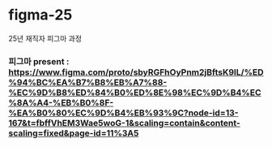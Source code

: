 # figma-25
25년 재직자 피그마 과정

### 피그마 present : https://www.figma.com/proto/sbyRGFhOyPnm2jBftsK9lL/%ED%94%BC%EA%B7%B8%EB%A7%88-%EC%9D%B8%ED%84%B0%ED%8E%98%EC%9D%B4%EC%8A%A4-%EB%B0%8F-%EA%B0%80%EC%9D%B4%EB%93%9C?node-id=13-167&t=fbffVhEM3Wae5woG-1&scaling=contain&content-scaling=fixed&page-id=11%3A5

